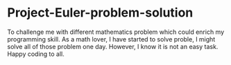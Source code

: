 # Project-Euler-problem-solution
To challenge me with different mathematics problem which could enrich my programming skill. As a math lover, I have started to solve proble, I might solve all of those problem one day. However, I know it is not an easy task. Happy coding to all.
